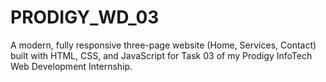 # PRODIGY_WD_03
A modern, fully responsive three-page website (Home, Services, Contact) built with HTML, CSS, and JavaScript for Task 03 of my Prodigy InfoTech Web Development Internship.
